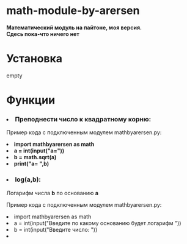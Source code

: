 # math-module-by-arersen
<b>Математический модуль на пайтоне, моя версия. </br>
Сдесь пока-что ничего нет</b>

<h1> Установка</h1>
<p>empty</p>

<h1>Функции</h1>

<h3><Li>Преподнести число к квадратному корню:</li></h3>
<p> Пример кода с подключенным модулем mathbyarersen.py:</p>
<b class="li1"><li> import mathbyarersen as math</li>
<li> a = int(input("a="))</li>
<li> b = math.sqrt(a)</li>
<li> print("a= ",b)</li></b>

<h3><li>log(a,b):</li></h3>
  Логарифм числа <b>b</b> по основанию <b>a</b>
  <p> Пример кода с подключенным модулем mathbyarersen.py:</p>
    <li>import mathbyarersen as math
    <li>a = int(input("Введите по какому основанию будет логарифм "))
    <li>b = int(input("Введите число: "))
    <li>

